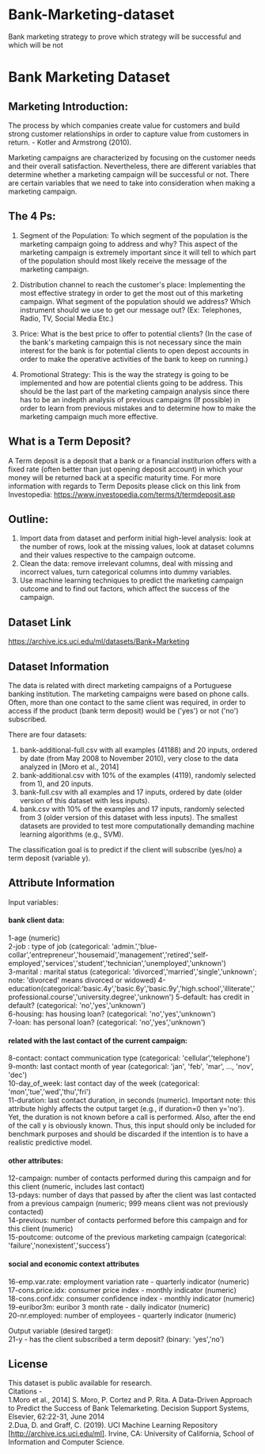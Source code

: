 # Bank-Marketing-dataset
Bank marketing strategy to prove which strategy will be successful and which will be not
# Bank Marketing Dataset

## Marketing Introduction:
The process by which companies create value for customers and build strong customer relationships in order to capture value from customers in return. - Kotler and Armstrong (2010).

Marketing campaigns are characterized by focusing on the customer needs and their overall satisfaction. Nevertheless, there are different variables that determine whether a marketing campaign will be successful or not. There are certain variables that we need to take into consideration when making a marketing campaign.

## The 4 Ps:

1) Segment of the Population: To which segment of the population is the marketing campaign going to address and why? This aspect of the marketing campaign is extremely important since it will tell to which part of the population should most likely receive the message of the marketing campaign.

2) Distribution channel to reach the customer's place: Implementing the most effective strategy in order to get the most out of this marketing campaign. What segment of the population should we address? Which instrument should we use to get our message out? (Ex: Telephones, Radio, TV, Social Media Etc.)

3) Price: What is the best price to offer to potential clients? (In the case of the bank's marketing campaign this is not necessary since the main interest for the bank is for potential clients to open depost accounts in order to make the operative activities of the bank to keep on running.)

4) Promotional Strategy: This is the way the strategy is going to be implemented and how are potential clients going to be address. This should be the last part of the marketing campaign analysis since there has to be an indepth analysis of previous campaigns (If possible) in order to learn from previous mistakes and to determine how to make the marketing campaign much more effective.

## What is a Term Deposit?

A Term deposit is a deposit that a bank or a financial institurion offers with a fixed rate (often better than just opening deposit account) in which your money will be returned back at a specific maturity time. For more information with regards to Term Deposits please click on this link from Investopedia: https://www.investopedia.com/terms/t/termdeposit.asp

## Outline:

1. Import data from dataset and perform initial high-level analysis: look at the number of rows, look at the missing values, look at dataset columns and their values respective to the campaign outcome.
2. Clean the data: remove irrelevant columns, deal with missing and incorrect values, turn categorical columns into dummy variables.
3. Use machine learning techniques to predict the marketing campaign outcome and to find out factors, which affect the success of the campaign. 

## Dataset Link   
https://archive.ics.uci.edu/ml/datasets/Bank+Marketing

## Dataset Information  

The data is related with direct marketing campaigns of a Portuguese banking institution. The marketing campaigns were based on phone calls. Often, more than one contact to the same client was required, in order to access if the product (bank term deposit) would be ('yes') or not ('no') subscribed.

There are four datasets:
1) bank-additional-full.csv with all examples (41188) and 20 inputs, ordered by date (from May 2008 to November 2010), very close to the data analyzed in [Moro et al., 2014]
2) bank-additional.csv with 10% of the examples (4119), randomly selected from 1), and 20 inputs.
3) bank-full.csv with all examples and 17 inputs, ordered by date (older version of this dataset with less inputs).
4) bank.csv with 10% of the examples and 17 inputs, randomly selected from 3 (older version of this dataset with less inputs).
The smallest datasets are provided to test more computationally demanding machine learning algorithms (e.g., SVM).

The classification goal is to predict if the client will subscribe (yes/no) a term deposit (variable y).  

## Attribute Information  

Input variables:
#### bank client data:
1-age (numeric)  
2-job : type of job (categorical: 'admin.','blue-collar','entrepreneur','housemaid','management','retired','self-employed','services','student','technician','unemployed','unknown')  
3-marital : marital status (categorical: 'divorced','married','single','unknown'; note: 'divorced' means divorced or widowed)
4-education(categorical:'basic.4y','basic.6y','basic.9y','high.school','illiterate','professional.course','university.degree','unknown')
5-default: has credit in default? (categorical: 'no','yes','unknown')  
6-housing: has housing loan? (categorical: 'no','yes','unknown')  
7-loan: has personal loan? (categorical: 'no','yes','unknown')  
#### related with the last contact of the current campaign:
8-contact: contact communication type (categorical: 'cellular','telephone')  
9-month: last contact month of year (categorical: 'jan', 'feb', 'mar', ..., 'nov', 'dec')  
10-day_of_week: last contact day of the week (categorical: 'mon','tue','wed','thu','fri')  
11-duration: last contact duration, in seconds (numeric). Important note: this attribute highly affects the output target (e.g., if duration=0 then y='no'). Yet, the duration is not known before a call is performed. Also, after the end of the call y is obviously known. Thus, this input should only be included for benchmark purposes and should be discarded if the intention is to have a realistic predictive model.  
#### other attributes:
12-campaign: number of contacts performed during this campaign and for this client (numeric, includes last contact)  
13-pdays: number of days that passed by after the client was last contacted from a previous campaign (numeric; 999 means client was not previously contacted)  
14-previous: number of contacts performed before this campaign and for this client (numeric)  
15-poutcome: outcome of the previous marketing campaign (categorical: 'failure','nonexistent','success')  
#### social and economic context attributes
16-emp.var.rate: employment variation rate - quarterly indicator (numeric)  
17-cons.price.idx: consumer price index - monthly indicator (numeric)  
18-cons.conf.idx: consumer confidence index - monthly indicator (numeric)  
19-euribor3m: euribor 3 month rate - daily indicator (numeric)  
20-nr.employed: number of employees - quarterly indicator (numeric)  

Output variable (desired target):  
21-y - has the client subscribed a term deposit? (binary: 'yes','no')




## License 
This dataset is public available for research.  
Citations -  
1.Moro et al., 2014] S. Moro, P. Cortez and P. Rita. A Data-Driven Approach to Predict the Success of Bank Telemarketing. Decision Support Systems, Elsevier, 62:22-31, June 2014  
2.Dua, D. and Graff, C. (2019). UCI Machine Learning Repository [http://archive.ics.uci.edu/ml]. Irvine, CA: University of California, School of Information and Computer Science. 

